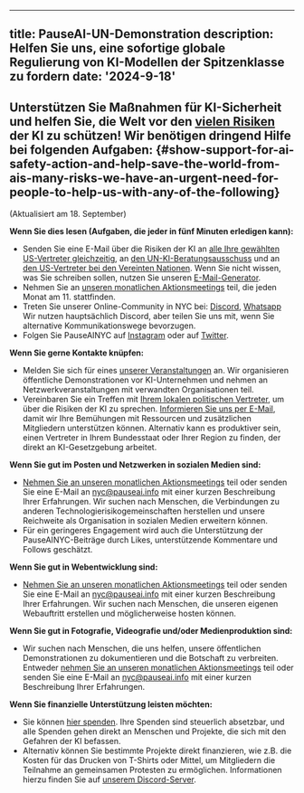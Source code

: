 

---
title: PauseAI-UN-Demonstration
description: Helfen Sie uns, eine sofortige globale Regulierung von KI-Modellen der Spitzenklasse zu fordern
date: '2024-9-18'
---
## Unterstützen Sie Maßnahmen für KI-Sicherheit und helfen Sie, die Welt vor den [vielen Risiken](https://airisk.mit.edu/) der KI zu schützen! Wir benötigen dringend Hilfe bei folgenden Aufgaben: {#show-support-for-ai-safety-action-and-help-save-the-world-from-ais-many-risks-we-have-an-urgent-need-for-people-to-help-us-with-any-of-the-following}

(Aktualisiert am 18. September)

**Wenn Sie dies lesen (Aufgaben, die jeder in fünf Minuten erledigen kann):**
- Senden Sie eine E-Mail über die Risiken der KI an [alle Ihre gewählten US-Vertreter gleichzeitig](https://democracy.io/), an [den UN-KI-Beratungsausschuss](mailto:aiadvisorybody@un.org) und an [den US-Vertreter bei den Vereinten Nationen](https://usun.usmission.gov/mission/contact-us/). Wenn Sie nicht wissen, was Sie schreiben sollen, nutzen Sie unseren [E-Mail-Generator](https://pauseai.info/email-builder).
- Nehmen Sie an [unseren monatlichen Aktionsmeetings](https://www.eventbrite.com/e/pauseai-monthly-action-meeting-tickets-914711244957) teil, die jeden Monat am 11. stattfinden.
- Treten Sie unserer Online-Community in NYC bei: [Discord](https://discord.com/channels/1100491867675709580/1223374237016784928), [Whatsapp](https://chat.whatsapp.com/KAQMwz2nQeWIkTLxwKxHg1) Wir nutzen hauptsächlich Discord, aber teilen Sie uns mit, wenn Sie alternative Kommunikationswege bevorzugen.
- Folgen Sie PauseAINYC auf [Instagram](https://www.instagram.com/pauseainyc/) oder auf [Twitter](https://x.com/PauseAINYC).

**Wenn Sie gerne Kontakte knüpfen:**
- Melden Sie sich für eines [unserer Veranstaltungen](https://www.eventbrite.com/o/pause-ai-nyc-83065324363) an. Wir organisieren öffentliche Demonstrationen vor KI-Unternehmen und nehmen an Netzwerkveranstaltungen mit verwandten Organisationen teil.
- Vereinbaren Sie ein Treffen mit [Ihrem lokalen politischen Vertreter](https://www.usa.gov/elected-officials), um über die Risiken der KI zu sprechen. [Informieren Sie uns per E-Mail](mailto:nyc@pauseai.info), damit wir Ihre Bemühungen mit Ressourcen und zusätzlichen Mitgliedern unterstützen können. Alternativ kann es produktiver sein, einen Vertreter in Ihrem Bundesstaat oder Ihrer Region zu finden, der direkt an KI-Gesetzgebung arbeitet.

**Wenn Sie gut im Posten und Netzwerken in sozialen Medien sind:**
- [Nehmen Sie an unseren monatlichen Aktionsmeetings](https://www.eventbrite.com/e/pauseai-monthly-action-meeting-tickets-914711244957) teil oder senden Sie eine E-Mail an [nyc@pauseai.info](mailto:nyc@pauseai.info) mit einer kurzen Beschreibung Ihrer Erfahrungen. Wir suchen nach Menschen, die Verbindungen zu anderen Technologierisikogemeinschaften herstellen und unsere Reichweite als Organisation in sozialen Medien erweitern können.
- Für ein geringeres Engagement wird auch die Unterstützung der PauseAINYC-Beiträge durch Likes, unterstützende Kommentare und Follows geschätzt.

**Wenn Sie gut in Webentwicklung sind:**
- [Nehmen Sie an unseren monatlichen Aktionsmeetings](https://www.eventbrite.com/e/pauseai-monthly-action-meeting-tickets-914711244957) teil oder senden Sie eine E-Mail an [nyc@pauseai.info](mailto:nyc@pauseai.info) mit einer kurzen Beschreibung Ihrer Erfahrungen. Wir suchen nach Menschen, die unseren eigenen Webauftritt erstellen und möglicherweise hosten können.

**Wenn Sie gut in Fotografie, Videografie und/oder Medienproduktion sind:**
- Wir suchen nach Menschen, die uns helfen, unsere öffentlichen Demonstrationen zu dokumentieren und die Botschaft zu verbreiten. Entweder [nehmen Sie an unseren monatlichen Aktionsmeetings](https://www.eventbrite.com/e/pauseai-monthly-action-meeting-tickets-914711244957) teil oder senden Sie eine E-Mail an [nyc@pauseai.info](mailto:nyc@pauseai.info) mit einer kurzen Beschreibung Ihrer Erfahrungen.

**Wenn Sie finanzielle Unterstützung leisten möchten:**
- Sie können [hier spenden](https://pauseai.info/donate). Ihre Spenden sind steuerlich absetzbar, und alle Spenden gehen direkt an Menschen und Projekte, die sich mit den Gefahren der KI befassen.
- Alternativ können Sie bestimmte Projekte direkt finanzieren, wie z.B. die Kosten für das Drucken von T-Shirts oder Mittel, um Mitgliedern die Teilnahme an gemeinsamen Protesten zu ermöglichen. Informationen hierzu finden Sie auf [unserem Discord-Server](https://discord.com/channels/1100491867675709580/1223374237016784928).